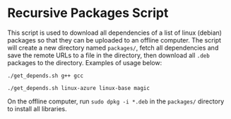 # Recursive Packages Script

This script is used to download all dependencies of a list of linux (debian) packages so that they can be uploaded to an offline computer. The script will create a new directory named `packages/`, fetch all dependencies and save the remote URLs to a file in the directory, then download all `.deb` packages to the directory. Examples of usage below:

```
./get_depends.sh g++ gcc
```

```
./get_depends.sh linux-azure linux-base magic
```

On the offline computer, run `sudo dpkg -i *.deb` in the `packages/` directory to install all libraries.
